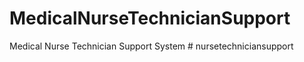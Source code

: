 # MedicalNurseTechnicianSupport
Medical Nurse Technician Support System
#   n u r s e t e c h n i c i a n s u p p o r t  
 